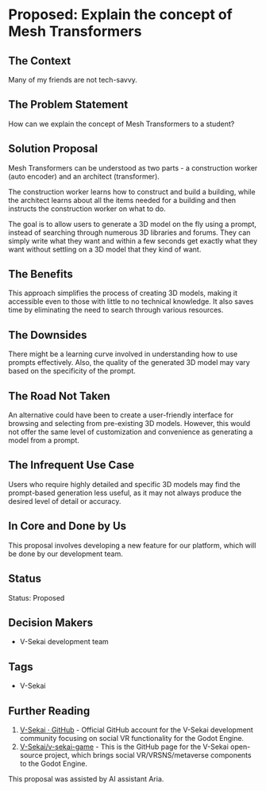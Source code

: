 # Proposed: Explain the concept of Mesh Transformers

## The Context

Many of my friends are not tech-savvy.

## The Problem Statement

How can we explain the concept of Mesh Transformers to a student?

## Solution Proposal

Mesh Transformers can be understood as two parts - a construction worker (auto encoder) and an architect (transformer).

The construction worker learns how to construct and build a building, while the architect learns about all the items needed for a building and then instructs the construction worker on what to do.

The goal is to allow users to generate a 3D model on the fly using a prompt, instead of searching through numerous 3D libraries and forums. They can simply write what they want and within a few seconds get exactly what they want without settling on a 3D model that they kind of want.

## The Benefits

This approach simplifies the process of creating 3D models, making it accessible even to those with little to no technical knowledge. It also saves time by eliminating the need to search through various resources.

## The Downsides

There might be a learning curve involved in understanding how to use prompts effectively. Also, the quality of the generated 3D model may vary based on the specificity of the prompt.

## The Road Not Taken

An alternative could have been to create a user-friendly interface for browsing and selecting from pre-existing 3D models. However, this would not offer the same level of customization and convenience as generating a model from a prompt.

## The Infrequent Use Case

Users who require highly detailed and specific 3D models may find the prompt-based generation less useful, as it may not always produce the desired level of detail or accuracy.

## In Core and Done by Us

This proposal involves developing a new feature for our platform, which will be done by our development team.

## Status

Status: Proposed <!-- Draft | Proposed | Rejected | Accepted | Deprecated | Superseded by -->

## Decision Makers

- V-Sekai development team

## Tags

- V-Sekai

## Further Reading

1. [V-Sekai · GitHub](https://github.com/v-sekai) - Official GitHub account for the V-Sekai development community focusing on social VR functionality for the Godot Engine.
2. [V-Sekai/v-sekai-game](https://github.com/v-sekai/v-sekai-game) - This is the GitHub page for the V-Sekai open-source project, which brings social VR/VRSNS/metaverse components to the Godot Engine.

This proposal was assisted by AI assistant Aria.
